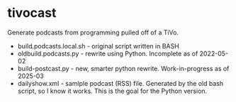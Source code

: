 tivocast
========

Generate podcasts from programming pulled off of a TiVo. 
* build.podcasts.local.sh - original script written in BASH
* oldbuild.podcasts.py - rewrite using Python. Incomplete as of 2022-05-02
* build-postcast.py - new, smarter python rewrite. Work-in-progress as of 2025-03
* dailyshow.xml - samlple podcast (RSS) file. Generated by the old bash script, so I know it works. This is the goal for the Python version.
